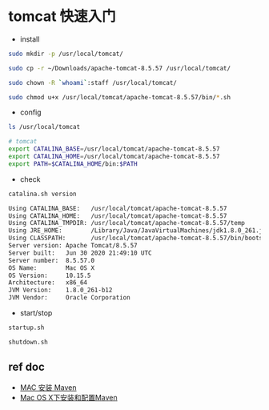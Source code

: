# tomcat 快速入门

- install

```bash
sudo mkdir -p /usr/local/tomcat/

sudo cp -r ~/Downloads/apache-tomcat-8.5.57 /usr/local/tomcat/

sudo chown -R `whoami`:staff /usr/local/tomcat/

sudo chmod u+x /usr/local/tomcat/apache-tomcat-8.5.57/bin/*.sh
```

- config

```bash
ls /usr/local/tomcat
```

```bash
# tomcat
export CATALINA_BASE=/usr/local/tomcat/apache-tomcat-8.5.57
export CATALINA_HOME=/usr/local/tomcat/apache-tomcat-8.5.57
export PATH=$CATALINA_HOME/bin:$PATH
```

- check

```bash
catalina.sh version

Using CATALINA_BASE:   /usr/local/tomcat/apache-tomcat-8.5.57
Using CATALINA_HOME:   /usr/local/tomcat/apache-tomcat-8.5.57
Using CATALINA_TMPDIR: /usr/local/tomcat/apache-tomcat-8.5.57/temp
Using JRE_HOME:        /Library/Java/JavaVirtualMachines/jdk1.8.0_261.jdk/Contents/Home
Using CLASSPATH:       /usr/local/tomcat/apache-tomcat-8.5.57/bin/bootstrap.jar:/usr/local/tomcat/apache-tomcat-8.5.57/bin/tomcat-juli.jar
Server version: Apache Tomcat/8.5.57
Server built:   Jun 30 2020 21:49:10 UTC
Server number:  8.5.57.0
OS Name:        Mac OS X
OS Version:     10.15.5
Architecture:   x86_64
JVM Version:    1.8.0_261-b12
JVM Vendor:     Oracle Corporation
```

- start/stop

```bash
startup.sh

shutdown.sh
```

## ref doc

- [MAC 安装 Maven](https://wangxin1248.github.io/life/2020/02/mac-install-maven.html)
- [Mac OS X下安装和配置Maven](https://juejin.im/entry/6844903780148838407)